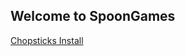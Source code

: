 ## Welcome to SpoonGames

[Chopsticks Install]("itms-services://?action=download-manifest&url=https://dl.dropboxusercontent.com/s/8acx6hy31f5gkpa/manifest.plist")

